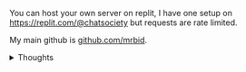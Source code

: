 You can host your own server on replit, I have one setup on https://replit.com/@chatsociety but requests are rate limited.

My main github is [github.com/mrbid](https://github.com/mrbid).

<details>
    <summary>Thoughts</summary>
- Allow drawing on walls using GL_LINES arrays of points at equal distances from each other, one draw call for all player squiggles unless player can customize the `glLineWidth()` or color?
- VOIP?
</details>
